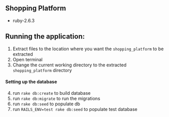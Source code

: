 ## Shopping Platform 
- ruby-2.6.3

## Running the application:
1. Extract files to the location where you want the `shopping_platform` to be extracted
2. Open terminal
3. Change the current working directory to the extracted `shopping_platform` directory

#### Setting up the database
4. run `rake db:create` to build database
5. run `rake db:migrate` to run the migrations
6. run `rake db:seed` to populate db
7. run `RAILS_ENV=test rake db:seed` to populate test database
